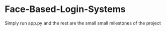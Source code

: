 # Face-Based-Login-Systems
Simply run app.py and the rest are the small small milestones of the project
